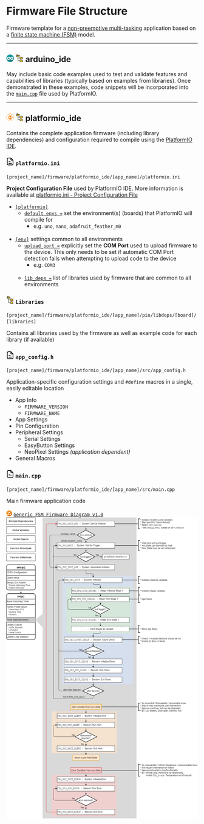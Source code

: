 # Firmware File Structure

Firmware template for a [non-preemptive multi-tasking](https://en.wikipedia.org/wiki/Cooperative_multitasking) application based on a [finite state machine (FSM)](https://en.wikipedia.org/wiki/Finite-state_machine) model.

---

## <img src="/img/arduino_icon.png" alt="arduino_icon.png" width="20"> <img src="/img/folders.png" alt="folders.png" width="20"> arduino_ide
May include basic code examples used to test and validate features and capabilities of libraries (typically based on examples from libraries). Once demonstrated in these examples, code snippets will be incorporated into the [`main.cpp`](#main.cpp) file used by PlatformIO.

---
## <img src="/img/platformio_icon.png" alt="platformio_icon.png" width="20"> <img src="/img/folders.png" alt="folders.png" width="20"> platformio_ide

Contains the complete application firmware (including library dependencies) and configuration required to compile using the [PlatformIO IDE](https://docs.platformio.org/en/latest/integration/ide/pioide.html).

### <img src="/img/file.png" alt="file.png" width="20">  `platformio.ini`
`[project_name]/firmware/platformio_ide/[app_name]/platformio.ini`

**Project Configuration File** used by PlatformIO IDE. More information is available at [platformio.ini - Project Configuration File](https://docs.platformio.org/en/latest/projectconf/index.html)

* [`[platformio]`](https://docs.platformio.org/en/latest/projectconf/section_platformio.html)
  * [`default_envs =`](https://docs.platformio.org/en/latest/projectconf/section_platformio.html#default-envs) set the environment(s) (boards) that PlatformIO will compile for
    * e.g. `uno`, `nano`, `adafruit_feather_m0`
<br><br>
* [`[env]`](https://docs.platformio.org/en/latest/projectconf/section_env.html) settings common to all environments
  * [`upload_port =`](https://docs.platformio.org/en/latest/projectconf/section_env_upload.html#upload-port) explicitly set the **COM Port** used to upload firmware to the device. This only needs to be set if automatic COM Port detection fails when attempting to upload code to the device
    * e.g. `COM3`
<br><br>
  * [`lib_deps =`](https://docs.platformio.org/en/latest/projectconf/section_env_library.html#lib-deps) list of libraries used by firmware that are common to all environments

### <img src="/img/folders.png" alt=".jpg" width="20"> `Libraries`
`[project_name]/firmware/platformio_ide/[app_name]/pio/libdeps/[board]/[libraries]`

Contains all libraries used by the firmware as well as example code for each library (if available)

### <img src="/img/file.png" alt="file.png" width="20"> `app_config.h`
`[project_name]/firmware/platformio_ide/[app_name]/src/app_config.h`

Application-specific configuration settings and `#define` macros in a single, easily editable location<br>

* App Info
  * `FIRMWARE_VERSION`
  * `FIRMWARE_NAME`
* App Settings
* Pin Configuration
* Peripheral Settings
  * Serial Settings
  * EasyButton Settings
  * NeoPixel Settings _(application dependent)_
* General Macros

### <img src="/img/file.png" alt="file.png" width="20"> `main.cpp`
`[project_name]/firmware/platformio_ide/[app_name]/src/main.cpp`

Main firmware application code
<br><br>
<img src="/img/diagrams.net_icon.jpg" alt="diagrams.net_icon.jpg" width="15"> [`Generic FSM Firmware Diagram v1.0`](https://app.diagrams.net/#G14OYMjs0PxQFbcpyZN2r5fM-NseWNU7HY)
<img src="/img/generic_fsm_firmware_diagram.png" alt="generic_fsm_firmware_diagram.png">
